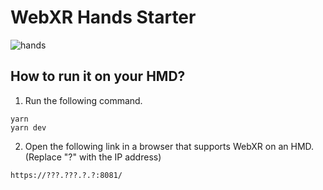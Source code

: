 # WebXR Hands Starter
![hands](https://github.com/user-attachments/assets/177ffc9b-13b2-4d5b-89da-2d2a395bff89)

## How to run it on your HMD?

1. Run the following command.

```
yarn
yarn dev
```

2.  Open the following link in a browser that supports WebXR on an HMD.(Replace "?" with the IP address)

`https://???.???.?.?:8081/`
